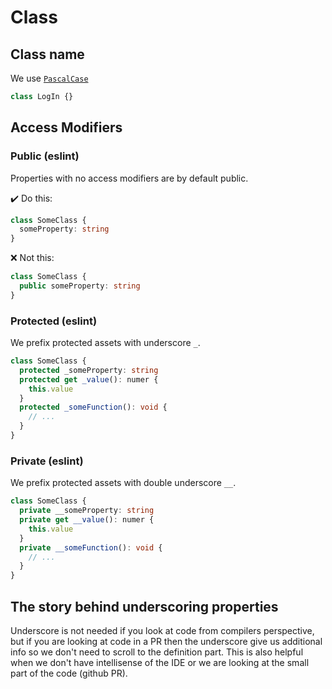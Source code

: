 # Class

## Class name

We use [`PascalCase`](/draft/convention/legend-naming-convention.md)

```ts
class LogIn {}
```

## Access Modifiers

### Public (eslint)

Properties with no access modifiers are by default public.

:heavy_check_mark: Do this:
```ts
class SomeClass {
  someProperty: string
}
```
:x: Not this:
```ts
class SomeClass {
  public someProperty: string
}
```

### Protected (eslint)

We prefix protected assets with underscore `_`.

```ts
class SomeClass {
  protected _someProperty: string
  protected get _value(): numer {
    this.value
  }
  protected _someFunction(): void {
    // ...
  }
}
```

### Private (eslint)

We prefix protected assets with double underscore `__`.

```ts
class SomeClass {
  private __someProperty: string
  private get __value(): numer {
    this.value
  }
  private __someFunction(): void {
    // ...
  }
}
```

## The story behind underscoring properties

Underscore is not needed if you look at code from compilers perspective, but if you are looking at code in a PR then the underscore give us additional info so we don't need to scroll to the definition part. This is also helpful when we don't have intellisense of the IDE or we are looking at the small part of the code (github PR).
